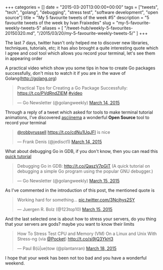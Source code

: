 +++
categories = []
date = "2015-03-20T13:00:00+00:00"
tags = ["tweets", "tech", "golang", "debugging", "stress test", "software development", "open source"]
title = "My 5 favourite tweets of the week #5"
description = "5 favourite tweets of the week by Ivan Fraixedes"
slug = "my-5-favourite-weekly-tweets-5"
aliases = [
  "/tweet-hub/weekly-5-favourites-20150320.md",
  "/2015/03/20/my-5-favourite-weekly-tweets-5/"
]
+++

The last 7 days, twitter hasn't only helped me to discover new libraries, techniques, tutorials, etc; it has also brought a quite interesting quote which I agree and cool tool which allows you record your terminal, let's see them in appearing order


A practical video which show you some tips in how to create Go packages successfully, don't miss to watch it if you are in the wave of Golang(http://golang.org)

<blockquote class="twitter-tweet tw-align-center" data-partner="tweetdeck"><p>Practical Tips for Creating a Go Package Successfully: <a href="https://t.co/PVdRndZIEM">https://t.co/PVdRndZIEM</a> <a href="https://twitter.com/hashtag/video?src=hash">#video</a></p>&mdash; Go Newsletter (@golangweekly) <a href="https://twitter.com/golangweekly/status/576723470849064960">March 14, 2015</a></blockquote>
<script async src="//platform.twitter.com/widgets.js" charset="utf-8"></script>


Through a reply of a tweet which asked for tools to make terminal tutorial animations, I've discovered [asciinema](https://asciinema.org/) a wonderful __Open Source__ tool to record your terminal

<blockquote class="twitter-tweet tw-align-center" data-partner="tweetdeck"><p><a href="https://twitter.com/robbyrussell">@robbyrussell</a> <a href="https://t.co/cdNu1UqJFI">https://t.co/cdNu1UqJFI</a> is nice</p>&mdash; Frank Denis (@jedisct1) <a href="https://twitter.com/jedisct1/status/576766332781363200">March 14, 2015</a></blockquote>
<script async src="//platform.twitter.com/widgets.js" charset="utf-8"></script>


What about debugging Go in GDB, if you don't know, then you can read this [quick tutorial](http://cevaris.com/2015/03/08/debugging-golang-in-gdb/)

<blockquote class="twitter-tweet tw-align-center" data-partner="tweetdeck"><p>Debugging Go in GDB: <a href="http://t.co/QaszV7pGiT">http://t.co/QaszV7pGiT</a> (A quick tutorial on debugging a simple Go program using the popular GNU debugger.)</p>&mdash; Go Newsletter (@golangweekly) <a href="https://twitter.com/golangweekly/status/577085866046271488">March 15, 2015</a></blockquote>
<script async src="//platform.twitter.com/widgets.js" charset="utf-8"></script>


As I've commented in the introduction of this post, the mentioned quote is

<blockquote class="twitter-tweet tw-align-center" data-partner="tweetdeck"><p>Working hard for something... <a href="http://t.co/3Ncjhys2SY">pic.twitter.com/3Ncjhys2SY</a></p>&mdash; Juergen R. Bolz (@123top10) <a href="https://twitter.com/123top10/status/577121077333217280">March 15, 2015</a></blockquote>
<script async src="//platform.twitter.com/widgets.js" charset="utf-8"></script>


And the last selected one is about how to stress your servers, do you thing that your servers are gods? maybe you want to know their limits

<blockquote class="twitter-tweet tw-align-center" data-partner="tweetdeck"><p>How To Stress Test CPU and Memory (VM) On a Linux and Unix With Stress-ng (via <a href="https://twitter.com/Pocket">@Pocket</a>) <a href="http://t.co/si9jQ3YkH3">http://t.co/si9jQ3YkH3</a></p>&mdash; Paul B(ü|ue)tow (@plantanran) <a href="https://twitter.com/plantanran/status/578320627674849280">March 18, 2015</a></blockquote>
<script async src="//platform.twitter.com/widgets.js" charset="utf-8"></script>


I hope that your week has been not too bad and you have a wonderful weekend.
